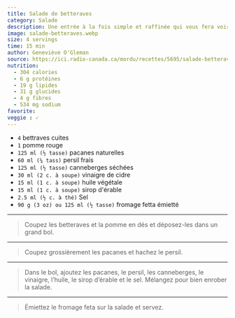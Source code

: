 ```yaml
---
title: Salade de betteraves 
category: Salade
description: Une entrée à la fois simple et raffinée qui vous fera voir la vie en rose!
image: salade-betteraves.webp
size: 4 servings
time: 15 min
author: Geneviève O'Gleman
source: https://ici.radio-canada.ca/mordu/recettes/5695/salade-betteraves
nutrition:
  - 304 calories
  - 6 g protéines
  - 19 g lipides
  - 31 g glucides
  - 4 g fibres
  - 534 mg sodium
favorite:
veggie : ✓
---
```


* `4` bettraves cuites
* `1` pomme rouge
* `125 ml (½ tasse)` pacanes naturelles
* `60 ml (¼ tass)` persil frais
* `125 ml (½ tasse)` canneberges séchées
* `30 ml (2 c. à soupe)` vinaigre de cidre
* `15 ml (1 c. à soupe)` huile végétale
* `15 ml (1 c. à soupe)` sirop d'érable
* `2.5 ml (½ c. à thé)` Sel
* `90 g (3 oz) ou 125 ml (½ tasse)` fromage fetta émietté

---

> Coupez les betteraves et la pomme en dés et déposez-les dans un grand bol.

---

> Coupez grossièrement les pacanes et hachez le persil.

---

> Dans le bol, ajoutez les pacanes, le persil, les canneberges, le vinaigre, l’huile, le sirop d’érable et le sel. Mélangez pour bien enrober la salade.

---

> Émiettez le fromage feta sur la salade et servez.